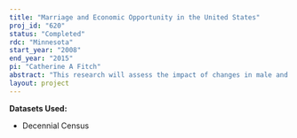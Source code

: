 ```yaml
---
title: "Marriage and Economic Opportunity in the United States"
proj_id: "620"
status: "Completed"
rdc: "Minnesota"
start_year: "2008"
end_year: "2015"
pi: "Catherine A Fitch"
abstract: "This research will assess the impact of changes in male and female economic opportunity on marriage formation in the United States since 1960. The working hypothesis is that rising female opportunity discouraged marriage, but that eﬀect diminished over time; after 1970 the decline in the supply of young men with good jobs was the key factor behind late marriage. Previous eﬀ orts to address these questions were stymied by inadequate geographic precision in available public-use microdata and by insuﬃcient sample sizes, especially for racial minorities. The decennial long-form census microdata present an opportunity to deepen understanding of this extraordinary demographic transition."
layout: project
---
```


**Datasets Used:**

  - Decennial Census 

